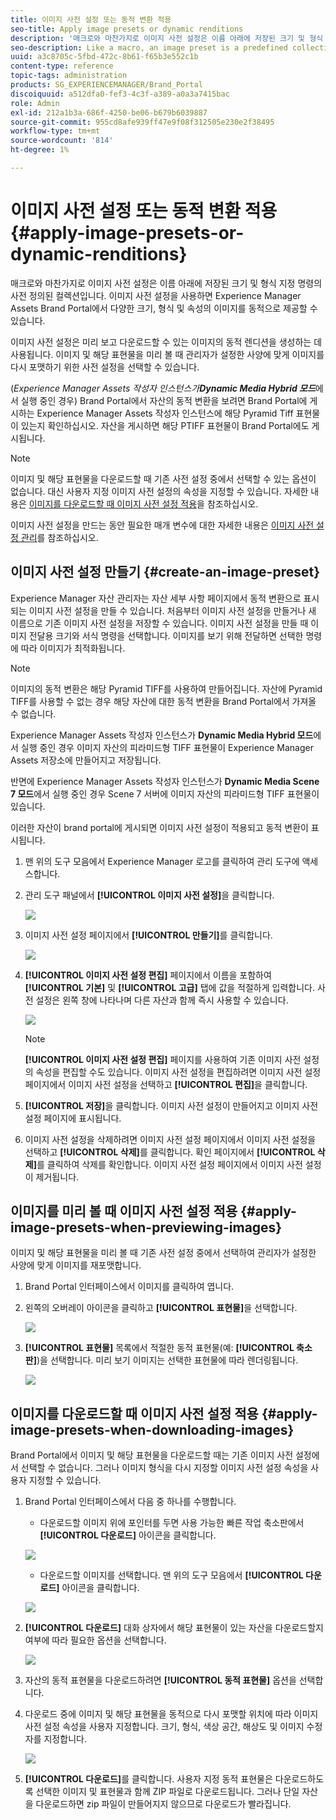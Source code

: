 ```yaml
---
title: 이미지 사전 설정 또는 동적 변환 적용
seo-title: Apply image presets or dynamic renditions
description: '매크로와 마찬가지로 이미지 사전 설정은 이름 아래에 저장된 크기 및 형식 지정 명령의 사전 정의된 컬렉션입니다. 이미지 사전 설정을 사용하면 Experience Manager Assets Brand Portal에서 다양한 크기, 형식 및 속성의 이미지를 동적으로 제공할 수 있습니다. '
seo-description: Like a macro, an image preset is a predefined collection of sizing and formatting commands saved under a name. Image presets enable Experience Manager Assets Brand Portal to dynamically deliver images of different sizes, formats, and properties.
uuid: a3c8705c-5fbd-472c-8b61-f65b3e552c1b
content-type: reference
topic-tags: administration
products: SG_EXPERIENCEMANAGER/Brand_Portal
discoiquuid: a512dfa0-fef3-4c3f-a389-a0a3a7415bac
role: Admin
exl-id: 212a1b3a-686f-4250-be06-b679b6039887
source-git-commit: 955cd8afe939ff47e9f08f312505e230e2f38495
workflow-type: tm+mt
source-wordcount: '814'
ht-degree: 1%

---
```


# 이미지 사전 설정 또는 동적 변환 적용 {#apply-image-presets-or-dynamic-renditions}

매크로와 마찬가지로 이미지 사전 설정은 이름 아래에 저장된 크기 및 형식 지정 명령의 사전 정의된 컬렉션입니다. 이미지 사전 설정을 사용하면 Experience Manager Assets Brand Portal에서 다양한 크기, 형식 및 속성의 이미지를 동적으로 제공할 수 있습니다.

이미지 사전 설정은 미리 보고 다운로드할 수 있는 이미지의 동적 렌디션을 생성하는 데 사용됩니다. 이미지 및 해당 표현물을 미리 볼 때 관리자가 설정한 사양에 맞게 이미지를 다시 포맷하기 위한 사전 설정을 선택할 수 있습니다.

(*Experience Manager Assets 작성자 인스턴스가&#x200B;**Dynamic Media Hybrid 모드***에서 실행 중인 경우) Brand Portal에서 자산의 동적 변환을 보려면 Brand Portal에 게시하는 Experience Manager Assets 작성자 인스턴스에 해당 Pyramid Tiff 표현물이 있는지 확인하십시오. 자산을 게시하면 해당 PTIFF 표현물이 Brand Portal에도 게시됩니다.

>[!NOTE]
>
>이미지 및 해당 표현물을 다운로드할 때 기존 사전 설정 중에서 선택할 수 있는 옵션이 없습니다. 대신 사용자 지정 이미지 사전 설정의 속성을 지정할 수 있습니다. 자세한 내용은 [이미지를 다운로드할 때 이미지 사전 설정 적용](../using/brand-portal-image-presets.md#main-pars-text-1403412644)을 참조하십시오.


이미지 사전 설정을 만드는 동안 필요한 매개 변수에 대한 자세한 내용은 [이미지 사전 설정 관리](../using/brand-portal-image-presets.md)를 참조하십시오.

## 이미지 사전 설정 만들기 {#create-an-image-preset}

Experience Manager 자산 관리자는 자산 세부 사항 페이지에서 동적 변환으로 표시되는 이미지 사전 설정을 만들 수 있습니다. 처음부터 이미지 사전 설정을 만들거나 새 이름으로 기존 이미지 사전 설정을 저장할 수 있습니다. 이미지 사전 설정을 만들 때 이미지 전달용 크기와 서식 명령을 선택합니다. 이미지를 보기 위해 전달하면 선택한 명령에 따라 이미지가 최적화됩니다.

>[!NOTE]
>
>이미지의 동적 변환은 해당 Pyramid TIFF를 사용하여 만들어집니다. 자산에 Pyramid TIFF를 사용할 수 없는 경우 해당 자산에 대한 동적 변환을 Brand Portal에서 가져올 수 없습니다.
>
>Experience Manager Assets 작성자 인스턴스가 **Dynamic Media Hybrid 모드**&#x200B;에서 실행 중인 경우 이미지 자산의 피라미드형 TIFF 표현물이 Experience Manager Assets 저장소에 만들어지고 저장됩니다.
>
>반면에 Experience Manager Assets 작성자 인스턴스가 **Dynamic Media Scene 7 모드**&#x200B;에서 실행 중인 경우 Scene 7 서버에 이미지 자산의 피라미드형 TIFF 표현물이 있습니다.
>
>이러한 자산이 brand portal에 게시되면 이미지 사전 설정이 적용되고 동적 변환이 표시됩니다.


1. 맨 위의 도구 모음에서 Experience Manager 로고를 클릭하여 관리 도구에 액세스합니다.

1. 관리 도구 패널에서 **[!UICONTROL 이미지 사전 설정]**&#x200B;을 클릭합니다.

   ![](assets/admin-tools-panel-4.png)

1. 이미지 사전 설정 페이지에서 **[!UICONTROL 만들기]**&#x200B;를 클릭합니다.

   ![](assets/image_preset_homepage.png)

1. **[!UICONTROL 이미지 사전 설정 편집]** 페이지에서 이름을 포함하여 **[!UICONTROL 기본]** 및 **[!UICONTROL 고급]** 탭에 값을 적절하게 입력합니다. 사전 설정은 왼쪽 창에 나타나며 다른 자산과 함께 즉시 사용할 수 있습니다.

   ![](assets/image_preset_create.png)

   >[!NOTE]
   >
   >**[!UICONTROL 이미지 사전 설정 편집]** 페이지를 사용하여 기존 이미지 사전 설정의 속성을 편집할 수도 있습니다. 이미지 사전 설정을 편집하려면 이미지 사전 설정 페이지에서 이미지 사전 설정을 선택하고 **[!UICONTROL 편집]**&#x200B;을 클릭합니다.

1. **[!UICONTROL 저장]**&#x200B;을 클릭합니다. 이미지 사전 설정이 만들어지고 이미지 사전 설정 페이지에 표시됩니다.
1. 이미지 사전 설정을 삭제하려면 이미지 사전 설정 페이지에서 이미지 사전 설정을 선택하고 **[!UICONTROL 삭제]**&#x200B;를 클릭합니다. 확인 페이지에서 **[!UICONTROL 삭제]**&#x200B;를 클릭하여 삭제를 확인합니다. 이미지 사전 설정 페이지에서 이미지 사전 설정이 제거됩니다.

## 이미지를 미리 볼 때 이미지 사전 설정 적용  {#apply-image-presets-when-previewing-images}

이미지 및 해당 표현물을 미리 볼 때 기존 사전 설정 중에서 선택하여 관리자가 설정한 사양에 맞게 이미지를 재포맷합니다.

1. Brand Portal 인터페이스에서 이미지를 클릭하여 엽니다.
1. 왼쪽의 오버레이 아이콘을 클릭하고 **[!UICONTROL 표현물]**&#x200B;을 선택합니다.

   ![](assets/image-preset-previewrenditions.png)

1. **[!UICONTROL 표현물]** 목록에서 적절한 동적 표현물(예: **[!UICONTROL 축소판]**)을 선택합니다. 미리 보기 이미지는 선택한 표현물에 따라 렌더링됩니다.

   ![](assets/image-preset-previewrenditionthumbnail.png)

## 이미지를 다운로드할 때 이미지 사전 설정 적용 {#apply-image-presets-when-downloading-images}

Brand Portal에서 이미지 및 해당 표현물을 다운로드할 때는 기존 이미지 사전 설정에서 선택할 수 없습니다. 그러나 이미지 형식을 다시 지정할 이미지 사전 설정 속성을 사용자 지정할 수 있습니다.

1. Brand Portal 인터페이스에서 다음 중 하나를 수행합니다.

   * 다운로드할 이미지 위에 포인터를 두면 사용 가능한 빠른 작업 축소판에서 **[!UICONTROL 다운로드]** 아이콘을 클릭합니다.

   ![](assets/downloadsingleasset.png)

   * 다운로드할 이미지를 선택합니다. 맨 위의 도구 모음에서 **[!UICONTROL 다운로드]** 아이콘을 클릭합니다.

   ![](assets/downloadassets.png)

1. **[!UICONTROL 다운로드]** 대화 상자에서 해당 표현물이 있는 자산을 다운로드할지 여부에 따라 필요한 옵션을 선택합니다.

   ![](assets/donload-assets-dialog.png)

1. 자산의 동적 표현물을 다운로드하려면 **[!UICONTROL 동적 표현물]** 옵션을 선택합니다.
1. 다운로드 중에 이미지 및 해당 표현물을 동적으로 다시 포맷할 위치에 따라 이미지 사전 설정 속성을 사용자 지정합니다. 크기, 형식, 색상 공간, 해상도 및 이미지 수정자를 지정합니다.

   ![](assets/dynamicrenditions.png)

1. **[!UICONTROL 다운로드]**&#x200B;를 클릭합니다. 사용자 지정 동적 표현물은 다운로드하도록 선택한 이미지 및 표현물과 함께 ZIP 파일로 다운로드됩니다. 그러나 단일 자산을 다운로드하면 zip 파일이 만들어지지 않으므로 다운로드가 빨라집니다.
